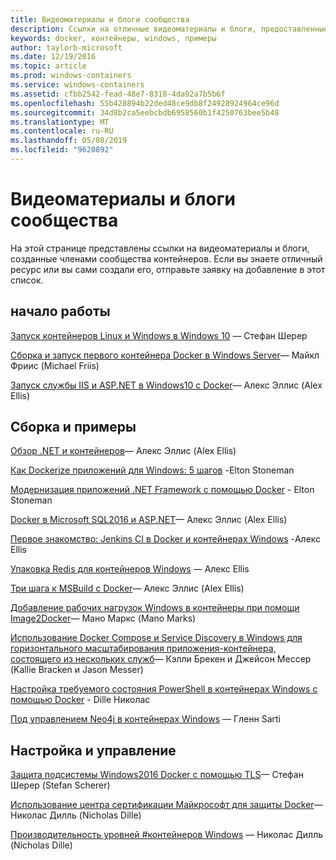 ```yaml
---
title: Видеоматериалы и блоги сообщества
description: Ссылки на отличные видеоматериалы и блоги, предоставленные членами сообщества, посвященного контейнерам Windows
keywords: docker, контейнеры, windows, примеры
author: taylorb-microsoft
ms.date: 12/19/2016
ms.topic: article
ms.prod: windows-containers
ms.service: windows-containers
ms.assetid: cfbb2542-fead-48e7-8318-4da92a7b5b6f
ms.openlocfilehash: 55b428894b22ded48ce9db8f24928924964ce96d
ms.sourcegitcommit: 34d8b2ca5eebcbdb6958560b1f4250763bee5b48
ms.translationtype: MT
ms.contentlocale: ru-RU
ms.lasthandoff: 05/08/2019
ms.locfileid: "9620892"
---
```

# <a name="community-videos-and-blogs"></a>Видеоматериалы и блоги сообщества

На этой странице представлены ссылки на видеоматериалы и блоги, созданные членами сообщества контейнеров.  Если вы знаете отличный ресурс или вы сами создали его, отправьте заявку на добавление в этот список.

## <a name="getting-started"></a>начало работы

[Запуск контейнеров Linux и Windows в Windows 10](https://stefanscherer.github.io/run-linux-and-windows-containers-on-windows-10/) — Стефан Шерер

[Сборка и запуск первого контейнера Docker в Windows Server](https://blog.docker.com/2016/09/build-your-first-docker-windows-server-container/)— Майкл Фриис (Michael Friis)

[Запуск службы IIS и ASP.NET в Windows10 с Docker](https://blog.alexellis.io/run-iis-asp-net-on-windows-10-with-docker/)— Алекс Эллис (Alex Ellis)

## <a name="building-and-examples"></a>Сборка и примеры

[Обзор .NET и контейнеров](https://blog.alexellis.io/docker-dotnet-containers/)— Алекс Эллис (Alex Ellis)

[Как Dockerize приложений для Windows: 5 шагов](https://blog.sixeyed.com/how-to-dockerize-windows-applications/) -Elton Stoneman

[Модернизация приложений .NET Framework с помощью Docker](https://www.pluralsight.com/courses/modernizing-dotnet-framework-apps-docker?clickid=UVL20JTFpzK6UDSX5n1b5zmyUkgWUPWOz3Pjwg0&irgwc=1&mpid=1197078&utm_source=impactradius&utm_medium=digital_affiliate&utm_campaign=1197078&aid=7010a000001xAKZAA2) - Elton Stoneman

[Docker в Microsoft SQL2016 и ASP.NET](https://blog.alexellis.io/docker-does-sql2016-aspnet/)— Алекс Эллис (Alex Ellis)

[Первое знакомство: Jenkins CI в Docker и контейнерах Windows](https://blog.alexellis.io/continuous-integration-docker-windows-containers/) -Алекс Ellis

[Упаковка Redis для контейнеров Windows](https://blog.alexellis.io/packaging-windows-containers/) — Алекс Ellis

[Три шага к MSBuild с Docker](https://blog.alexellis.io/3-steps-to-msbuild-with-docker/)— Алекс Эллис (Alex Ellis)

[Добавление рабочих нагрузок Windows в контейнеры при помощи Image2Docker](https://blog.docker.com/2016/10/containerize-windows-workloads-image2docker/)— Мано Маркс (Mano Marks)

[Использование Docker Compose и Service Discovery в Windows для горизонтального масштабирования приложения-контейнера, состоящего из нескольких служб](https://techcommunity.microsoft.com/t5/Containers/Use-Docker-Compose-and-Service-Discovery-on-Windows-to-scale-out/ba-p/382312)— Кэлли Брекен и Джейсон Мессер (Kallie Bracken и Jason Messer)

[Настройка требуемого состояния PowerShell в контейнерах Windows с помощью Docker](https://dille.name/blog/2016/06/17/powershell-desired-state-configuration-psdsc-in-windows-containers-using-docker/) - Dille Николас

[Под управлением Neo4j в контейнерах Windows](https://glennsarti.github.io/blog/neo4j-nano-containers) — Гленн Sarti

## <a name="configuration-and-managment"></a>Настройка и управление

[Защита подсистемы Windows2016 Docker с помощью TLS](https://stefanscherer.github.io/protecting-a-windows-2016-docker-engine-with-tls/)— Стефан Шерер (Stefan Scherer)

[Использование центра сертификации Майкрософт для защиты Docker](https://dille.name/blog/2016/11/08/using-a-microsoft-ca-to-secure-docker/)— Николас Дилль (Nicholas Dille) 

[Производительность уровней #контейнеров Windows](https://dille.name/blog/2017/01/13/windows-container-performance-of-layers/) — Николас Дилль (Nicholas Dille)
